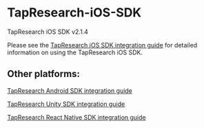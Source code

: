 # TapResearch-iOS-SDK
TapResearch iOS SDK v2.1.4


Please see the [TapResearch iOS SDK integration guide](https://supply-docs.tapresearch.com/docs/ios-integration) for detailed information on using the TapResearch iOS SDK.

## Other platforms:

[TapResearch Android SDK integration guide](https://supply-docs.tapresearch.com/docs/android-integration)

[TapResearch Unity SDK integration guide](https://supply-docs.tapresearch.com/docs/unity-integration)

[TapResearch React Native SDK integration guide](https://supply-docs.tapresearch.com/docs/react-integration)
